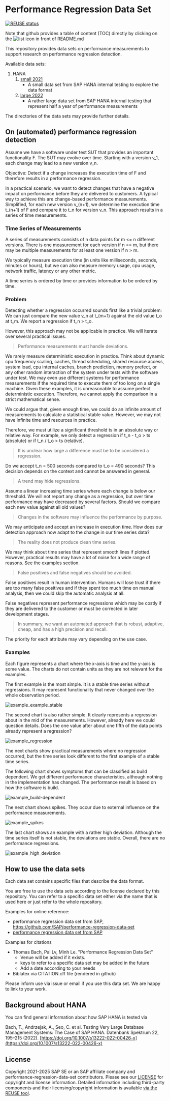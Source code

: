 # Performance Regression Data Set

[![REUSE status](https://api.reuse.software/badge/github.com/SAP/performance-regression-data-set)](https://api.reuse.software/info/github.com/SAP/performance-regression-data-set)

Note that github provides a table of content (TOC) directly by clicking on the
![list](https://raw.githubusercontent.com/primer/octicons/6933ac32f87a2cb5efda4fb74b39d1e6199134ce/icons/list-unordered-24.svg)
icon in front of README.md

This repository provides data sets on performance measurements to support
research on performance regression detection.

Available data sets:

1. HANA
   1. [small 2021](hana/small_2021)
      - A small data set from SAP HANA internal testing to explore the data format
   2. [large 2022](hana/large_2022)
      - A rather large data set from SAP HANA internal testing that represent half a year of performance measurements

The directories of the data sets may provide further details.

## On (automated) performance regression detection

Assume we have a software under test SUT that provides an important functionality F.
The SUT may evolve over time.
Starting with a version v_1, each change may lead to a new version v_n.

Objective: Detect if a change increases the execution time of F and therefore results in a performance regression.

In a practical scenario, we want to detect changes that have a negative impact on performance before they are delivered to customers.
A typical way to achieve this are change-based performance measurements.
Simplified, for each new version v_(n+1), we determine the execution time t_(n+1) of F and compare it to t_n for version v_n.
This approach results in a series of time measurements.

### Time Series of Measurements

A series of measurements consists of n data points for m <= n different versions.
There is one measurement for each version if n == m, but there may be multiple measurements for at least one version if n > m.

We typically measure execution time (in units like milliseconds, seconds, minutes or hours), but we can also measure memory usage, cpu usage, network traffic, latency or any other metric.

A time series is ordered by time or provides information to be ordered by time.

### Problem

Detecting whether a regression occurred sounds first like a trivial problem:
We can just compare the new value v_n at t_(m+1) against the old value t_o at t_m.
We report a regression if t_n > t_o.

However, this approach may not be applicable in practice.
We will iterate over several practical issues.

> Performance measurements must handle deviations.

We rarely measure deterministic execution in practice.
Think about
 dynamic cpu frequency scaling,
 caches, thread scheduling,
 shared resource access,
 system load,
 cpu internal caches,
 branch prediction,
 memory prefect,
 or any other random interaction of the system under tests with the software under test.
We may even use different systems for performance measurements if the required time to execute them of too long on a single machine.
Given these examples, it is unreasonable to assume perfect deterministic execution.
Therefore, we cannot apply the comparison in a strict mathematical sense.

We could argue that, given enough time, we could do an infinite amount of measurements to calculate a statistical stable value.
However, we may not have infinite time and resources in practice.

Therefore, we must utilize a significant threshold ts in an absolute way or relative way.
For example, we only detect a regression if t_n - t_o > ts (absolute) or if t_n / t_o > ts (relative).

> It is unclear how large a difference must be to be considered a regression.

Do we accept t_n = 500 seconds compared to t_o = 490 seconds?
This decision depends on the context and cannot be answered in general.

> A trend may hide regressions.

Assume a linear increasing time series where each change is below our threshold.
We will not report any change as a regression, but over time performance may have decreased by several factors.
Should we compare each new value against all old values?

> Changes in the software may influence the performance by purpose.

We may anticipate and accept an increase in execution time.
How does our detection approach now adapt to the change in our time series data?

> The reality does not produce clean time series.

We may think about time series that represent smooth lines if plotted.
However, practical results may have a lot of noise for a wide range of reasons.
See the examples section.

> False positives and false negatives should be avoided.

False positives result in human intervention.
Humans will lose trust if there are too many false positives and if they spent too much time on manual analysis, then we could skip the automatic analysis at all.

False negatives represent performance regressions which may be costly if they are delivered to the customer or must be corrected in later development stages.

> In summary, we want an automated approach that is robust, adaptive, cheap, and
> has a high precision and recall.

The priority for each attribute may vary depending on the use case.

### Examples

Each figure represents a chart where the x-axis is time and the y-axis is some value.
The charts do not contain units as they are not relevant for the examples.

The first example is the most simple.
It is a stable time series without regressions.
It may represent functionality that never changed over the whole observation period.

![example_example_stable](pics/examples/classification/example_stable.png
"Stable performance measurements")

The second chart is also rather simple.
It clearly represents a regression about in the mid of the measurements.
However, already here we could question details.
Does the one value after about one fifth of the data points already represent a regression?

![example_regression](pics/examples/classification/example_regression.png
"A regression")

The next charts show practical measurements where no regression occurred, but the time series look different to the first example of a stable time series.

The following chart shows symptoms that can be classified as build dependent.
We get different performance characteristics, although nothing in the implementation has changed.
The performance result is based on how the software is build.

![example_build-dependent](pics/examples/classification/example_build-dependent.png
"Build dependent performance measurements")

The next chart shows spikes.
They occur due to external influence on the performance measurements.

![example_spikes](pics/examples/classification/example_spikes.png
"Spikes that are not regressions")

The last chart shows an example with a rather high deviation.
Although the time series itself is not stable, the deviations are stable.
Overall, there are no performance regressions.

![example_high_deviation](pics/examples/classification/example_high_deviation.png
"Large deviations")

## How to use the data sets

Each data set contains specific files that describe the data format.

You are free to use the data sets according to the license declared by this repository.
You can refer to a specific data set either via the name that is used here or just refer to the whole repository.

Examples for online reference:

- performance regression data set from SAP,
  https://github.com/SAP/performance-regression-data-set
- [performance regression data set from SAP](https://github.com/SAP/performance-regression-data-set)

Examples for citations

- Thomas Bach, Pal Lv, Minh Le. "Performance Regression Data Set"
  - Venue will be added if it exists.
  - keys to refer to a specific data set may be added in the future
  - Add a date according to your needs
- Biblatex via CITATION.cff file (rendered in github)

Please inform use via issue or email if you use this data set.
We are happy to link to your work.

## Background about HANA

You can find general information about how SAP HANA is tested via

Bach, T., Andrzejak, A., Seo, C. et al. Testing Very Large Database Management Systems: The Case of SAP HANA. Datenbank Spektrum 22, 195–215 (2022).
[https://doi.org/10.1007/s13222-022-00426-x](https://doi.org/10.1007/s13222-022-00426-x)

## License

Copyright 2021-2025 SAP SE or an SAP affiliate company and performance-regression-data-set contributors. Please see our [LICENSE](LICENSE) for copyright and license information. Detailed information including third-party components and their licensing/copyright information is available [via the REUSE tool](https://api.reuse.software/info/github.com/SAP/performance-regression-data-set).
